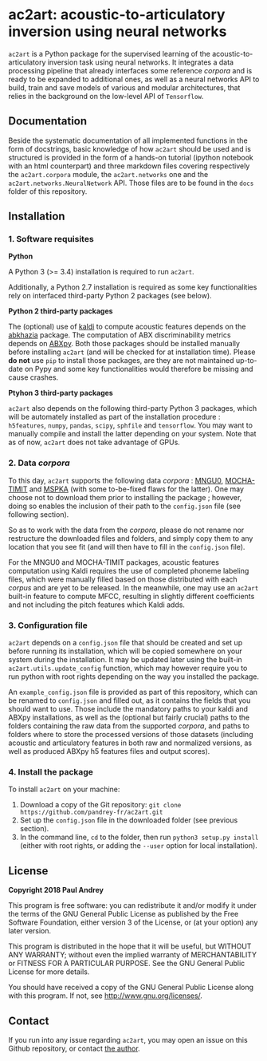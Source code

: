 # ac2art: acoustic-to-articulatory inversion using neural networks

`ac2art` is a Python package for the supervised learning of the
acoustic-to-articulatory inversion task using neural networks. It integrates a
data processing pipeline that already interfaces some reference _corpora_ and
is ready to be expanded to additional ones, as well as a neural networks API
to build, train and save models of various and modular architectures, that
relies in the background on the low-level API of `Tensorflow`.

## Documentation

Beside the systematic documentation of all implemented functions in the form
of docstrings, basic knowledge of how `ac2art` should be used and is structured
is provided in the form of a hands-on tutorial (ipython notebook with an html
counterpart) and three markdown files covering respectively the `ac2art.corpora`
module, the `ac2art.networks` one and the `ac2art.networks.NeuralNetwork` API.
Those files are to be found in the `docs` folder of this repository.

## Installation

### 1. Software requisites

**Python**

A Python 3 (>= 3.4) installation is required to run `ac2art`.

Additionally, a Python 2.7 installation is required as some key functionalities
rely on interfaced third-party Python 2 packages (see below).

**Python 2 third-party packages**

The (optional) use of [kaldi](http://kaldi-asr.org/) to compute acoustic
features depends on the [abkhazia](https://github.com/bootphon/abkhazia)
package. The computation of ABX discriminability metrics depends on
[ABXpy](https://github.com/bootphon/ABXpy). Both those packages should be
installed manually before installing `ac2art` (and will be checked for at
installation time). Please **do not** use `pip` to install those packages,
are they are not maintained up-to-date on Pypy and some key functionalities
would therefore be missing and cause crashes.


**Ptyhon 3 third-party packages**

`ac2art` also depends on the following third-party Python 3 packages, which
will be automately installed as part of the installation procedure :
`h5features`, `numpy`, `pandas`, `scipy`, `sphfile` and `tensorflow`.
You may want to manually compile and install the latter depending on your
system. Note that as of now, `ac2art` does not take advantage of GPUs.

### 2. Data _corpora_

To this day, `ac2art` supports the following data _corpora_ :
[MNGU0](http://www.mngu0.org/),
[MOCHA-TIMIT](http://www.cstr.ed.ac.uk/research/projects/artic/mocha.html) and
[MSPKA](http://www.mspkacorpus.it/) (with some to-be-fixed flaws for the latter).
One may choose not to download them prior to installing the package ; however,
doing so enables the inclusion of their path to the `config.json` file (see
following section).

So as to work with the data from the _corpora_, please do not rename nor
restructure the downloaded files and folders, and simply copy them to any
location that you see fit (and will then have to fill in the `config.json`
file).

For the MNGU0 and MOCHA-TIMIT packages, acoustic features computation using
Kaldi requires the use of completed phoneme labeling files, which were manually
filled based on those distributed with each _corpus_ and are yet to be released.
In the meanwhile, one may use an `ac2art` built-in feature to compute MFCC,
resulting in slightly different coefficients and not including the pitch
features which Kaldi adds.

### 3. Configuration file

`ac2art` depends on a `config.json` file that should be created and set up
before running its installation, which will be copied somewhere on your system
during the installation. It may be updated later using the built-in
`ac2art.utils.update_config` function, which may however require you to run
python with root rights depending on the way you installed the package.

An `example_config.json` file is provided as part of this repository, which
can be renamed to `config.json` and filled out, as it contains the fields that
you should want to use. Those include the mandatory paths to your kaldi and
ABXpy installations, as well as the (optional but fairly crucial) paths to the
folders containing the raw data from the supported _corpora_, and paths to
folders where to store the processed versions of those datasets (including
acoustic and articulatory features in both raw and normalized versions, as
well as produced ABXpy h5 features files and output scores).

### 4. Install the package

To install `ac2art` on your machine:
1. Download a copy of the Git repository:
`git clone https://github.com/pandrey-fr/ac2art.git`
2. Set up the `config.json` file in the downloaded folder (see previous section).
3. In the command line, `cd` to the folder, then run `python3 setup.py install`
(either with root rights, or adding the `--user` option for local installation).

## License

**Copyright 2018 Paul Andrey**

This program is free software: you can redistribute it and/or modify it under
the terms of the GNU General Public License as published by the Free Software
Foundation, either version 3 of the License, or (at your option) any later
version.

This program is distributed in the hope that it will be useful, but WITHOUT ANY
WARRANTY; without even the implied warranty of MERCHANTABILITY or FITNESS FOR A
PARTICULAR PURPOSE. See the GNU General Public License for more details.

You should have received a copy of the GNU General Public License along with
this program. If not, see http://www.gnu.org/licenses/.

## Contact

If you run into any issue regarding `ac2art`, you may open an issue on this
Github repository, or contact [the author](https://github.com/pandrey-fr).
